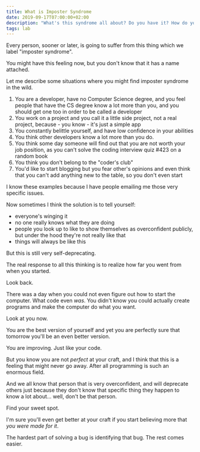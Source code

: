 ```yaml
---
title: What is Imposter Syndrome
date: 2019-09-17T07:00:00+02:00
description: "What's this syndrome all about? Do you have it? How do you fix the imposter feeling?"
tags: lab
---
```


Every person, sooner or later, is going to suffer from this thing which we label "imposter syndrome".

You might have this feeling now, but you don't know that it has a name attached.

Let me describe some situations where you might find imposter syndrome in the wild.

1. You are a developer, have no Computer Science degree, and you feel people that have the CS degree know a lot more than you, and you should get one too in order to be called a developer
2. You work on a project and you call it a little side project, not a real project, because - you know - it's just a simple app
3. You constantly belittle yourself, and have low confidence in your abilities
4. You think other developers know a lot more than you do.
5. You think some day someone will find out that you are not worth your job position, as you can't solve the coding interview quiz #423 on a random book
6. You think you don't belong to the "coder's club"
7. You'd like to start blogging but you fear other's opinions and even think that you can't add anything new to the table, so you don't even start

I know these examples because I have people emailing me those very specific issues.

Now sometimes I think the solution is to tell yourself:

- everyone's winging it
- no one really knows what they are doing
- people you look up to like to show themselves as overconfident publicly, but under the hood they're not really like that
- things will always be like this

But this is still very self-deprecating.

The real response to all this thinking is to realize how far you went from when you started.

Look back.

There was a day when you could not even figure out how to start the computer. What code even _was_. You didn't know you could actually create programs and make the computer do what you want.

Look at you now.

You are the best version of yourself and yet you are perfectly sure that tomorrow you'll be an even better version.

You are improving. Just like your code.

But you know you are not _perfect_ at your craft, and I think that this is a feeling that might never go away. After all programming is such an enormous field.

And we all know that person that is very overconfident, and will deprecate others just because they don't know that specific thing they happen to know a lot about... well, don't be that person.

Find your sweet spot.

I'm sure you'll even get better at your craft if you start believing more that _you were made for it_.

The hardest part of solving a bug is identifying that bug. The rest comes easier.
